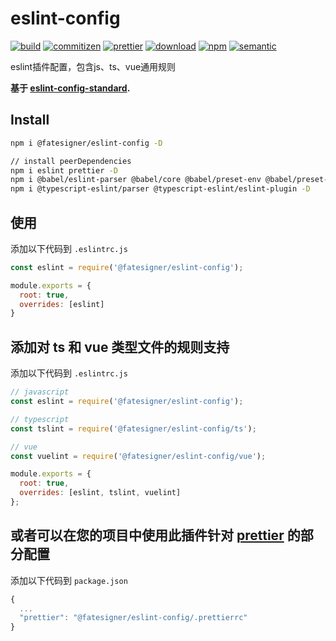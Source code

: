 ﻿# eslint-config

[![build][travis-image]][travis-url]
[![commitizen][commitizen-image]][commitizen-url]
[![prettier][prettier-image]][prettier-url]
[![download][download-image]][download-url]
[![npm][npm-image]][npm-url]
[![semantic][semantic-image]][semantic-url]

[npm-image]: https://img.shields.io/npm/v/@fatesigner/eslint-config.svg?color=blue&logo=npm
[npm-url]: https://npmjs.com/package/@fatesigner/eslint-config
[travis-image]: https://travis-ci.com/fatesigner/eslint-config.svg?color=green&token=i21P7stb8bZPNjZakvsi&branch=master
[travis-url]: https://travis-ci.com/fatesigner/eslint-config
[download-image]: https://img.shields.io/npm/dw/@fatesigner/eslint-config.svg?color=yellowgreen
[download-url]: https://npmjs.com/package/@fatesigner/eslint-config
[commitizen-image]: https://img.shields.io/badge/commitizen-friendly-green.svg
[commitizen-url]: http://commitizen.github.io/cz-cli/
[prettier-image]: https://img.shields.io/badge/styled_with-prettier-ff69b4.svg?logo=prettier
[prettier-url]: https://github.com/prettier/prettier
[semantic-image]: https://img.shields.io/badge/%20%20%F0%9F%93%A6%F0%9F%9A%80-semantic--release-e10079.svg?style=flat-square
[semantic-url]: https://opensource.org/licenses/MIT

eslint插件配置，包含js、ts、vue通用规则

**基于 [eslint-config-standard](https://github.com/standard/eslint-config-standard).**

## Install
```bash
npm i @fatesigner/eslint-config -D

// install peerDependencies
npm i eslint prettier -D
npm i @babel/eslint-parser @babel/core @babel/preset-env @babel/preset-react -D
npm i @typescript-eslint/parser @typescript-eslint/eslint-plugin -D
```

## 使用
添加以下代码到 `.eslintrc.js`
```javascript
const eslint = require('@fatesigner/eslint-config');

module.exports = {
  root: true,
  overrides: [eslint]
}
```

## 添加对 ts 和 vue 类型文件的规则支持
添加以下代码到 `.eslintrc.js`
```javascript
// javascript
const eslint = require('@fatesigner/eslint-config');

// typescript
const tslint = require('@fatesigner/eslint-config/ts');

// vue
const vuelint = require('@fatesigner/eslint-config/vue');

module.exports = {
  root: true,
  overrides: [eslint, tslint, vuelint]
};
```

## 或者可以在您的项目中使用此插件针对 [prettier](https://github.com/prettier/prettier) 的部分配置
添加以下代码到 `package.json`
```javascript
{ 
  ...
  "prettier": "@fatesigner/eslint-config/.prettierrc"
}
```
